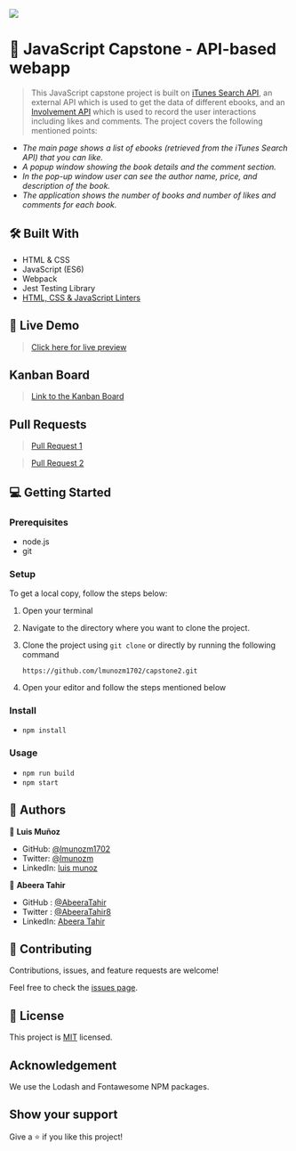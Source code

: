 ![](https://img.shields.io/badge/Microverse-blueviolet)

# 📖 JavaScript Capstone - API-based webapp

> This JavaScript capstone project is built on [iTunes Search API](https://performance-partners.apple.com/search-api), an external API which is used to get the data of different ebooks, and an [Involvement API](https://www.notion.so/Involvement-API-869e60b5ad104603aa6db59e08150270) which is used to record the user interactions including likes and comments. The project covers the following mentioned points:

- _The main page shows a list of ebooks (retrieved from the iTunes Search API) that you can like._
- _A popup window showing the book details and the comment section._
- _In the pop-up window user can see the author name, price, and description of the book._
- _The application shows the number of books and number of likes and comments for each book._

## 🛠 Built With

- HTML & CSS
- JavaScript (ES6)
- Webpack
- Jest Testing Library
- [HTML, CSS & JavaScript Linters](https://github.com/microverseinc/linters-config/tree/master/html-css-js)

## 🚀 Live Demo

> [Click here for live preview](https://lmunozm1702.github.io/capstone2/dist)

## Kanban Board

> [Link to the Kanban Board](https://github.com/lmunozm1702/capstone2/projects/1)

## Pull Requests

> [Pull Request 1](https://github.com/lmunozm1702/capstone2/pull/35)

> [Pull Request 2](https://github.com/lmunozm1702/capstone2/pull/36)

## 💻 Getting Started

### Prerequisites

- node.js
- git

### Setup

To get a local copy, follow the steps below:

1. Open your terminal
2. Navigate to the directory where you want to clone the project.
3. Clone the project using `git clone` or directly by running the following command

   `https://github.com/lmunozm1702/capstone2.git`

4. Open your editor and follow the steps mentioned below

### Install

- `npm install`

### Usage

- `npm run build`
- `npm start`

## 👥 Authors

👤 **Luis Muñoz**

- GitHub: [@lmunozm1702](https://github.com/lmunozm1702)
- Twitter: [@lmunozm](https://twitter.com/lmunozm)
- LinkedIn: [luis munoz](https://www.linkedin.com/in/luis-munoz-manriquez/)

👤 **Abeera Tahir**

- GitHub : [@AbeeraTahir](https://github.com/AbeeraTahir)
- Twitter : [@AbeeraTahir8](https://twitter.com/AbeeraTahir8?t=z5CjMpmHMZmS98i09gUpYA&s=08)
- LinkedIn: [Abeera Tahir](https://www.linkedin.com/in/abeera-tahir-961893176)

## 🤝 Contributing

Contributions, issues, and feature requests are welcome!

Feel free to check the [issues page](../../issues/).

## 📝 License

This project is [MIT](./LICENSE) licensed.

## Acknowledgement

We use the Lodash and Fontawesome NPM packages.

## Show your support

Give a ⭐️ if you like this project!
